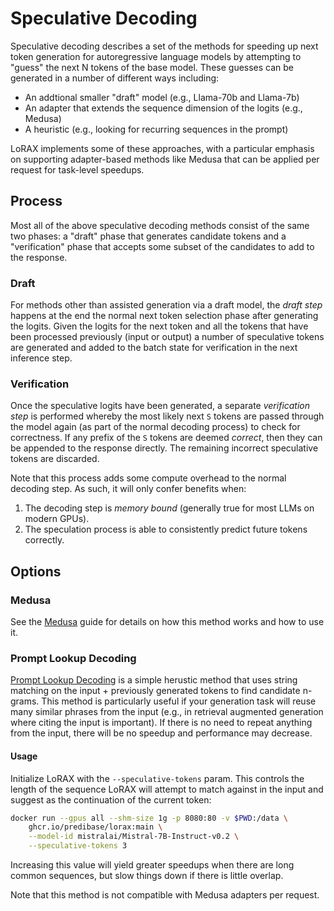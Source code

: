 # Speculative Decoding

Speculative decoding describes a set of the methods for speeding up next token generation for autoregressive language models
by attempting to "guess" the next N tokens of the base model. These guesses can be generated in a number of different ways
including:

- An addtional smaller "draft" model (e.g., Llama-70b and Llama-7b)
- An adapter that extends the sequence dimension of the logits (e.g., Medusa)
- A heuristic (e.g., looking for recurring sequences in the prompt)

LoRAX implements some of these approaches, with a particular emphasis on supporting adapter-based methods like Medusa
that can be applied per request for task-level speedups.

## Process

Most all of the above speculative decoding methods consist of the same two phases: a "draft" phase that generates
candidate tokens and a "verification" phase that accepts some subset of the candidates to add to the response.

### Draft

For methods other than assisted generation via a draft model, the *draft step* happens at the end the normal next token
selection phase after generating the logits. Given the logits for the next token and all the tokens that have been
processed previously (input or output) a number of speculative tokens are generated and added to the batch state
for verification in the next inference step.

### Verification

Once the speculative logits have been generated, a separate *verification step* is performed whereby the most likely next `S` tokens
are passed through the model again (as part of the normal decoding process) to check for correctness. If any prefix of the `S` tokens
are deemed *correct*, then they can be appended to the response directly. The remaining incorrect speculative tokens are discarded.

Note that this process adds some compute overhead to the normal decoding step. As such, it will only confer benefits when:

1. The decoding step is *memory bound* (generally true for most LLMs on modern GPUs).
2. The speculation process is able to consistently predict future tokens correctly.

## Options

### Medusa

See the [Medusa](../models/adapters/medusa.md) guide for details on how this method works and how to use it.

### Prompt Lookup Decoding

[Prompt Lookup Decoding](https://github.com/apoorvumang/prompt-lookup-decoding?tab=readme-ov-file) is a simple
herustic method that uses string matching on the input + previously generated tokens to find candidate n-grams. This
method is particularly useful if your generation task will reuse many similar phrases from the input (e.g., in 
retrieval augmented generation where citing the input is important). If there is no need to repeat anything from the
input, there will be no speedup and performance may decrease.

#### Usage

Initialize LoRAX with the `--speculative-tokens` param. This controls the length of the sequence LoRAX will attempt
to match against in the input and suggest as the continuation of the current token:

```bash
docker run --gpus all --shm-size 1g -p 8080:80 -v $PWD:/data \
    ghcr.io/predibase/lorax:main \
    --model-id mistralai/Mistral-7B-Instruct-v0.2 \
    --speculative-tokens 3
```

Increasing this value will yield greater speedups when there are long common sequences, but slow things down if there
is little overlap.

Note that this method is not compatible with Medusa adapters per request.
